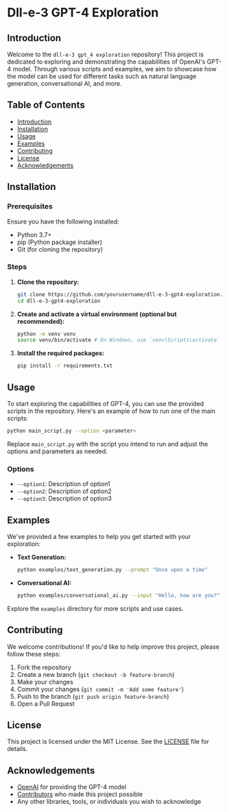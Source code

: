 # Dll-e-3 GPT-4 Exploration

## Introduction

Welcome to the `dll-e-3 gpt_4 exploration` repository! This project is dedicated to exploring and demonstrating the capabilities of OpenAI's GPT-4 model. Through various scripts and examples, we aim to showcase how the model can be used for different tasks such as natural language generation, conversational AI, and more.

## Table of Contents

- [Introduction](#introduction)
- [Installation](#installation)
- [Usage](#usage)
- [Examples](#examples)
- [Contributing](#contributing)
- [License](#license)
- [Acknowledgements](#acknowledgements)

## Installation

### Prerequisites

Ensure you have the following installed:

- Python 3.7+
- pip (Python package installer)
- Git (for cloning the repository)

### Steps

1. **Clone the repository:**

   ```sh
   git clone https://github.com/yourusername/dll-e-3-gpt4-exploration.git
   cd dll-e-3-gpt4-exploration
   ```

2. **Create and activate a virtual environment (optional but recommended):**

   ```sh
   python -m venv venv
   source venv/bin/activate # On Windows, use `venv\Scripts\activate`
   ```

3. **Install the required packages:**

   ```sh
   pip install -r requirements.txt
   ```

## Usage

To start exploring the capabilities of GPT-4, you can use the provided scripts in the repository. Here's an example of how to run one of the main scripts:

```sh
python main_script.py --option <parameter>
```

Replace `main_script.py` with the script you intend to run and adjust the options and parameters as needed.

### Options

- `--option1`: Description of option1
- `--option2`: Description of option2
- `--option3`: Description of option3

## Examples

We've provided a few examples to help you get started with your exploration:

- **Text Generation:**

   ```sh
   python examples/text_generation.py --prompt "Once upon a time"
   ```

- **Conversational AI:**

   ```sh
   python examples/conversational_ai.py --input "Hello, how are you?"
   ```

Explore the `examples` directory for more scripts and use cases.

## Contributing

We welcome contributions! If you'd like to help improve this project, please follow these steps:

1. Fork the repository
2. Create a new branch (`git checkout -b feature-branch`)
3. Make your changes
4. Commit your changes (`git commit -m 'Add some feature'`)
5. Push to the branch (`git push origin feature-branch`)
6. Open a Pull Request

## License

This project is licensed under the MIT License. See the [LICENSE](LICENSE) file for details.

## Acknowledgements

- [OpenAI](https://www.openai.com/) for providing the GPT-4 model
- [Contributors](https://github.com/yourusername/dll-e-3-gpt4-exploration/graphs/contributors) who made this project possible
- Any other libraries, tools, or individuals you wish to acknowledge